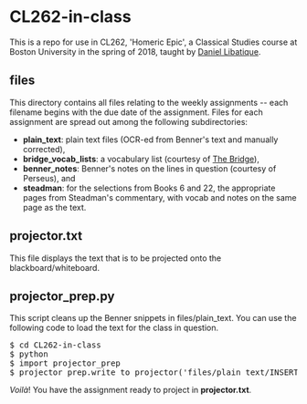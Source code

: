 # CL262-in-class

This is a repo for use in CL262, 'Homeric Epic', a Classical Studies course at Boston University in the spring of 2018, taught by [Daniel Libatique](https://twitter.com/DLibatique10).

## files
This directory contains all files relating to the weekly assignments -- each filename begins with the due date of the assignment. Files for each assignment are spread out among the following subdirectories:
* **plain_text**: plain text files (OCR-ed from Benner's text and manually corrected),
* **bridge_vocab_lists**: a vocabulary list (courtesy of [The Bridge](http://bridge.haverford.edu)),
* **benner_notes**: Benner's notes on the lines in question (courtesy of Perseus), and
* **steadman**: for the selections from Books 6 and 22, the appropriate pages from Steadman's commentary, with vocab and notes on the same page as the text.

## projector.txt
This file displays the text that is to be projected onto the blackboard/whiteboard.

## projector_prep.py
This script cleans up the Benner snippets in files/plain_text. You can use the following code to load the text for the class in question.

<pre>
$ cd CL262-in-class  
$ python  
$ import projector_prep  
$ projector_prep.write_to_projector('files/plain_text/INSERT FILENAME HERE')
</pre>

*Voilà*! You have the assignment ready to project in **projector.txt**.